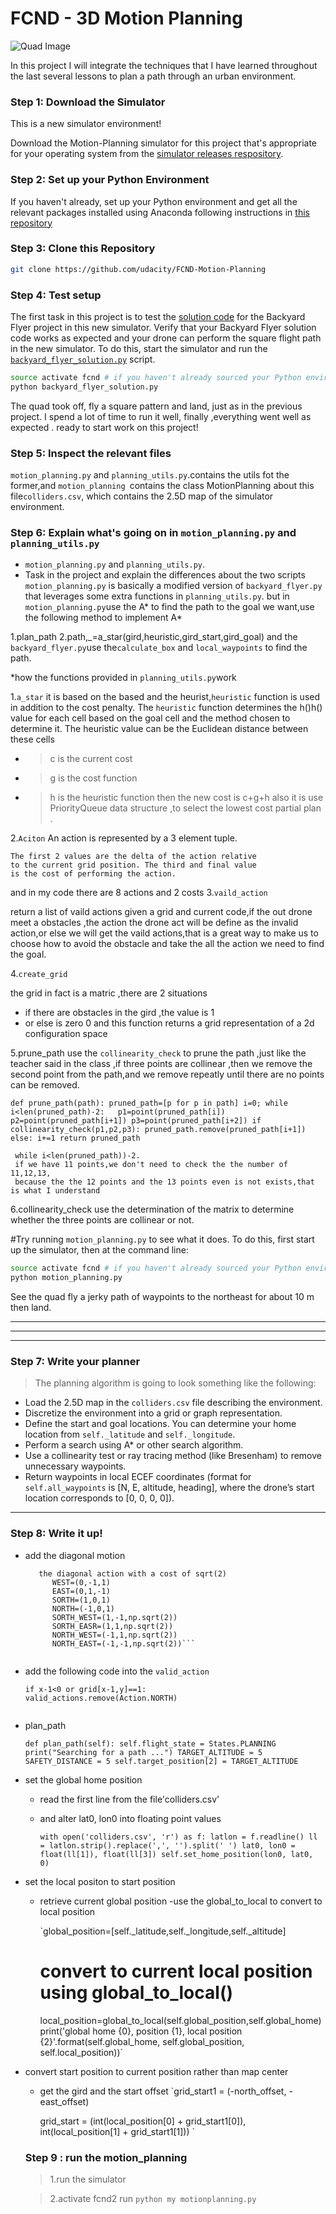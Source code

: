 # FCND - 3D Motion Planning
![Quad Image](./misc/enroute.png)


In this project I will integrate the techniques that I have learned throughout the last several lessons to plan a path through an urban environment. 

### Step 1: Download the Simulator
This is a new simulator environment!  

Download the Motion-Planning simulator for this project that's appropriate for your operating system from the [simulator releases respository](https://github.com/udacity/FCND-Simulator-Releases/releases).

### Step 2: Set up your Python Environment
If you haven't already, set up your Python environment and get all the relevant packages installed using Anaconda following instructions in [this repository](https://github.com/udacity/FCND-Term1-Starter-Kit)

### Step 3: Clone this Repository
```sh
git clone https://github.com/udacity/FCND-Motion-Planning
```
### Step 4: Test setup
The first task in this project is to test the [solution code](https://github.com/udacity/FCND-Motion-Planning/blob/master/backyard_flyer_solution.py) for the Backyard Flyer project in this new simulator. Verify that your Backyard Flyer solution code works as expected and your drone can perform the square flight path in the new simulator. To do this, start the simulator and run the [`backyard_flyer_solution.py`](https://github.com/udacity/FCND-Motion-Planning/blob/master/backyard_flyer_solution.py) script.

```sh
source activate fcnd # if you haven't already sourced your Python environment, do so now.
python backyard_flyer_solution.py
```
The quad took off, fly a square pattern and land, just as in the previous project.  I spend a lot of time to run it well, finally ,everything went well as expected . ready to start work on this project!

### Step 5: Inspect the relevant files
`motion_planning.py` and `planning_utils.py`.contains the utils fot the former,and `motion_planning `contains the class MotionPlanning
about this file`colliders.csv`, which contains the 2.5D map of the simulator environment. 

### Step 6: Explain what's going on in  `motion_planning.py` and `planning_utils.py`
*  `motion_planning.py` and `planning_utils.py`.
* Task in the project and explain the differences about the two scripts
`motion_planning.py` is basically a modified version of `backyard_flyer.py` that leverages some extra functions in `planning_utils.py`. but in `motion_planning.py`use the A* to find the path to the goal we want,use the following method to implement A*

1.plan_path
2.path,_=a_star(gird,heuristic,gird_start,gird_goal)
and the `backyard_flyer.py`use the`calculate_box` and `local_waypoints` to find the path.

*how the functions provided in  `planning_utils.py`work

1.`a_star`
  it is based on the based and the heurist,`heuristic` function is used in addition to the cost penalty. The `heuristic` function determines the  h()h()  value for each cell based on the goal cell and the method chosen to determine it. The heuristic value can be the Euclidean distance between these cells 
  * >c  is the current cost
  * >g  is the cost function
  * >h  is the heuristic function
  then the new cost is c+g+h
  also it is use PriorityQueue data structure ,to select the lowest cost partial plan .
  
2.`Aciton`
  An action is represented by a 3 element tuple.
    
    The first 2 values are the delta of the action relative
    to the current grid position. The third and final value
    is the cost of performing the action.
  and in my code there are 8 actions and 2 costs
3.`vaild_action`

return a list of vaild actions given a grid and current code,if the out drone meet a obstacles ,the action the drone act will be define as the invalid action,or else we will get the vaild actions,that is a great way to make us to choose how to avoid the obstacle and take  the all the action we need to  find the goal.

4.`create_grid`

the grid in fact is a matric ,there are 2 situations
*  if there are obstacles in the gird ,the value is 1
*  or else is zero 0
and this function returns a grid representation of a 2d configuration space

5.prune_path
use the `collinearity_check` to prune the path ,just like the teacher said in the class ,if three points are collinear ,then we remove the second point from the path,and we remove repeatly until there are no points can be removed.

 `def prune_path(path):
      pruned_path=[p for p in path]
      i=0;
      while i<len(pruned_path)-2:  
            p1=point(pruned_path[i])
            p2=point(pruned_path[i+1])
            p3=point(pruned_path[i+2])
            if collinearity_check(p1,p2,p3):
                pruned_path.remove(pruned_path[i+1])
            else:
                i+=1
         return pruned_path`
         
         
     while i<len(pruned_path))-2. 
     if we have 11 points,we don't need to check the the number of 11,12,13,
     because the the 12 points and the 13 points even is not exists,that is what I understand
          
  6.collinearity_check
   use the determination of the matrix to determine whether the three points are collinear or not.
   
  #Try running `motion_planning.py` to see what it does. 
   To do this, first start up the simulator, then at the command line:
 
```sh
source activate fcnd # if you haven't already sourced your Python environment, do so now.
python motion_planning.py
```
See the quad fly a jerky path of waypoints to the northeast for about 10 m then land. 

---
---
---


### Step 7: Write your planner

>The planning algorithm is going to look something like the following:

- Load the 2.5D map in the `colliders.csv` file describing the environment.
- Discretize the environment into a grid or graph representation.
- Define the start and goal locations. You can determine your home location from `self._latitude` and `self._longitude`. 
- Perform a search using A* or other search algorithm. 
- Use a collinearity test or ray tracing method (like Bresenham) to remove unnecessary waypoints.
- Return waypoints in local ECEF coordinates (format for `self.all_waypoints` is [N, E, altitude, heading], where the drone’s start location corresponds to [0, 0, 0, 0]). 


***


### Step 8: Write it up!
* add the diagonal motion
   ```
      the diagonal action with a cost of sqrt(2)
         WEST=(0,-1,1)
         EAST=(0,1,-1)
         SORTH=(1,0,1)
         NORTH=(-1,0,1)
         SORTH_WEST=(1,-1,np.sqrt(2))
         SORTH_EASR=(1,1,np.sqrt(2))
         NORTH_WEST=(-1,1,np.sqrt(2))
         NORTH_EAST=(-1,-1,np.sqrt(2))```
         
 * add the following code into the `valid_action` 
     ```  
     if x-1<0 or grid[x-1,y]==1:
     valid_actions.remove(Action.NORTH)
                                   
 * plan_path
    
   `def plan_path(self):
        self.flight_state = States.PLANNING
        print("Searching for a path ...")
        TARGET_ALTITUDE = 5
        SAFETY_DISTANCE = 5
        self.target_position[2] = TARGET_ALTITUDE` 

  
 * set the global home position
  
   - read the first line from the file'colliders.csv'
   - and alter lat0, lon0  into floating point values
  
        `with open('colliders.csv', 'r') as f:
               latlon = f.readline()
           ll = latlon.strip().replace(',', '').split(' ')
           lat0, lon0 = float(ll[1]), float(ll[3])
           self.set_home_position(lon0, lat0, 0)`
           
           
* set the local positon to start position
     - retrieve current global position
     -use the global_to_local to  convert to local position 
         
         `global_position=[self._latitude,self._longitude,self._altitude]
         
          # convert to current local position using global_to_local()
          local_position=global_to_local(self.global_position,self.global_home)
          print('global home {0}, position {1}, local position {2}'.format(self.global_home, self.global_position,
                                                                         self.local_position))`
                                                                         
* convert start position to current position rather than map center  
   
    - get the gird and the start offset
       `grid_start1 = (-north_offset, -east_offset)
       
        grid_start = (int(local_position[0] + grid_start1[0]), int(local_position[1] + grid_start1[1])) `
    
   ### Step 9 : run the motion_planning
     >1.run the simulator
   
     >2.activate fcnd2 run `python my motionplanning.py`
   
  


